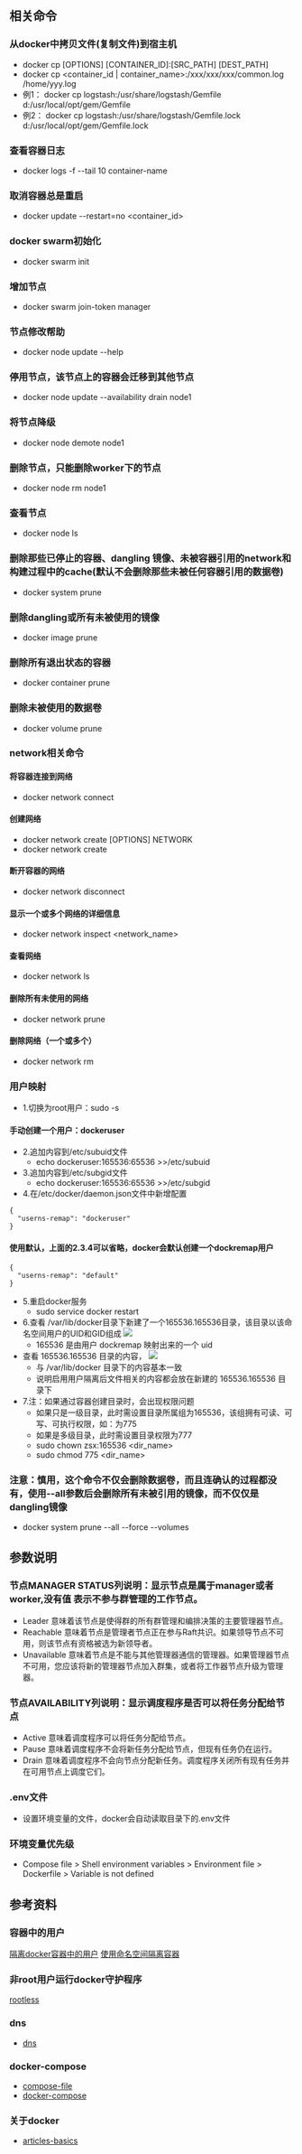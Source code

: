 ## 相关命令

### 从docker中拷贝文件(复制文件)到宿主机
* docker cp [OPTIONS] [CONTAINER_ID]:[SRC_PATH] [DEST_PATH]
* docker cp <container_id | container_name>:/xxx/xxx/xxx/common.log /home/yyy.log
* 例1： docker cp logstash:/usr/share/logstash/Gemfile d:/usr/local/opt/gem/Gemfile
* 例2： docker cp logstash:/usr/share/logstash/Gemfile.lock d:/usr/local/opt/gem/Gemfile.lock

### 查看容器日志
* docker logs -f --tail 10 container-name

### 取消容器总是重启
* docker update --restart=no <container_id>

### docker swarm初始化
* docker swarm init

### 增加节点
* docker swarm join-token manager

### 节点修改帮助
* docker node  update --help

### 停用节点，该节点上的容器会迁移到其他节点
* docker node  update --availability drain node1

### 将节点降级
* docker node demote node1

### 删除节点，只能删除worker下的节点
* docker node rm node1

### 查看节点
* docker node ls

### 删除那些已停止的容器、dangling 镜像、未被容器引用的network和构建过程中的cache(默认不会删除那些未被任何容器引用的数据卷)
* docker system prune

### 删除dangling或所有未被使用的镜像
* docker image prune 

### 删除所有退出状态的容器
* docker container prune 

### 删除未被使用的数据卷
* docker volume prune 

### network相关命令

#### 将容器连接到网络
* docker network connect

#### 创建网络
* docker network create [OPTIONS] NETWORK
* docker network create

#### 断开容器的网络
* docker network disconnect

#### 显示一个或多个网络的详细信息
* docker network inspect <network_name>

#### 查看网络
* docker network ls

#### 删除所有未使用的网络
* docker network prune

#### 删除网络（一个或多个）
* docker network rm

### 用户映射
* 1.切换为root用户：sudo -s
#### 手动创建一个用户：dockeruser
* 2.追加内容到/etc/subuid文件
    * echo dockeruser:165536:65536 >>/etc/subuid
* 3.追加内容到/etc/subgid文件
    * echo dockeruser:165536:65536 >>/etc/subgid
* 4.在/etc/docker/daemon.json文件中新增配置
```
{
  "userns-remap": "dockeruser"
}
```
#### 使用默认，上面的2.3.4可以省略，docker会默认创建一个dockremap用户
```
{
  "userns-remap": "default"
}
```
* 5.重启docker服务
    * sudo service docker restart
* 6.查看 /var/lib/docker目录下新建了一个165536.165536目录，该目录以该命名空间用户的UID和GID组成
![](../img/docker/docker-05.jpg)
    * 165536 是由用户 dockremap 映射出来的一个 uid
* 查看 165536.165536 目录的内容，
![](../img/docker/docker-06.jpg)
    * 与 /var/lib/docker 目录下的内容基本一致
    * 说明启用用户隔离后文件相关的内容都会放在新建的 165536.165536 目录下
* 7.注：如果通过容器创建目录时，会出现权限问题
    * 如果只是一级目录，此时需设置目录所属组为165536，该组拥有可读、可写、可执行权限，如：为775
    * 如果是多级目录，此时需设置目录权限为777
    * sudo chown zsx:165536 <dir_name>
    * sudo chmod 775 <dir_name>


### 注意：慎用，这个命令不仅会删除数据卷，而且连确认的过程都没有，使用--all参数后会删除所有未被引用的镜像，而不仅仅是dangling镜像
* docker system prune --all --force --volumes

## 参数说明
### 节点MANAGER STATUS列说明：显示节点是属于manager或者worker,没有值 表示不参与群管理的工作节点。
* Leader 意味着该节点是使得群的所有群管理和编排决策的主要管理器节点。
* Reachable 意味着节点是管理者节点正在参与Raft共识。如果领导节点不可用，则该节点有资格被选为新领导者。
* Unavailable 意味着节点是不能与其他管理器通信的管理器。如果管理器节点不可用，您应该将新的管理器节点加入群集，或者将工作器节点升级为管理器。

### 节点AVAILABILITY列说明：显示调度程序是否可以将任务分配给节点
* Active 意味着调度程序可以将任务分配给节点。
* Pause 意味着调度程序不会将新任务分配给节点，但现有任务仍在运行。
* Drain 意味着调度程序不会向节点分配新任务。调度程序关闭所有现有任务并在可用节点上调度它们。

### .env文件
* 设置环境变量的文件，docker会自动读取目录下的.env文件

### 环境变量优先级
* Compose file > Shell environment variables > Environment file > Dockerfile > Variable is not defined

## 参考资料

### 容器中的用户
[隔离docker容器中的用户](https://www.cnblogs.com/sparkdev/p/9614326.html)
[使用命名空间隔离容器](https://docs.docker.com/engine/security/userns-remap/)

### 非root用户运行docker守护程序
[rootless](https://docs.docker.com/engine/security/rootless/)

### dns
* [dns](https://docs.docker.com/config/containers/container-networking/)

### docker-compose
* [compose-file](https://docs.docker.com/compose/compose-file/)
* [docker-compose](https://github.com/docker/compose/releases/)

### 关于docker
* [articles-basics](https://www.bookstack.cn/read/docker-cn/articles-basics.md)